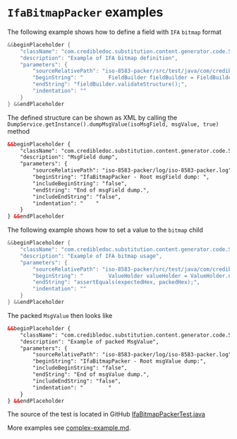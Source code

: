 # `IfaBitmapPacker` examples

The following example shows how to define a field with `IFA` `bitmap` format
```Java
&&beginPlaceholder {
    "className": "com.credibledoc.substitution.content.generator.code.SourceContentGenerator",
    "description": "Example of IFA bitmap definition",
    "parameters": {
        "sourceRelativePath": "iso-8583-packer/src/test/java/com/credibledoc/iso8583packer/ifa/IfaBitmapPackerTest.java",
        "beginString": "        FieldBuilder fieldBuilder = FieldBuilder.builder(MsgFieldType.MSG)",
        "endString": "fieldBuilder.validateStructure();",
        "indentation": ""
    }
} &&endPlaceholder
```

The defined structure can be shown as XML by calling the `DumpService.getInstance().dumpMsgValue(isoMsgField, msgValue, true)` method
```XML
&&beginPlaceholder {
    "className": "com.credibledoc.substitution.content.generator.code.SourceContentGenerator",
    "description": "MsgField dump",
    "parameters": {
        "sourceRelativePath": "iso-8583-packer/log/iso-8583-packer.log",
        "beginString": "IfaBitmapPacker - Root msgField dump: ",
        "includeBeginString": "false",
        "endString": "End of msgField dump.",
        "includeEndString": "false",
        "indentation": "    "
    }
} &&endPlaceholder
```

The following example shows how to set a value to the `bitmap` child
```Java
&&beginPlaceholder {
    "className": "com.credibledoc.substitution.content.generator.code.SourceContentGenerator",
    "description": "Example of IFA bitmap usage",
    "parameters": {
        "sourceRelativePath": "iso-8583-packer/src/test/java/com/credibledoc/iso8583packer/ifa/IfaBitmapPackerTest.java",
        "beginString": "        ValueHolder valueHolder = ValueHolder.newInstance(isoMsgField);",
        "endString": "assertEquals(expectedHex, packedHex);",
        "indentation": ""
    }
} &&endPlaceholder
```

The packed `MsgValue` then looks like
```XML
&&beginPlaceholder {
    "className": "com.credibledoc.substitution.content.generator.code.SourceContentGenerator",
    "description": "Example of packed MsgValue",
    "parameters": {
        "sourceRelativePath": "iso-8583-packer/log/iso-8583-packer.log",
        "beginString": "IfaBitmapPacker - Root msgValue dump:",
        "includeBeginString": "false",
        "endString": "End of msgValue dump.",
        "includeEndString": "false",
        "indentation": "        "
    }
} &&endPlaceholder
```

The source of the test is located in GitHub [IfaBitmapPackerTest.java](https://github.com/credibledoc/credible-doc/blob/master/iso-8583-packer/src/test/java/com/credibledoc/iso8583packer/ifa/IfaBitmapPackerTest.java)

More examples see [complex-example.md](../complex-example.md).